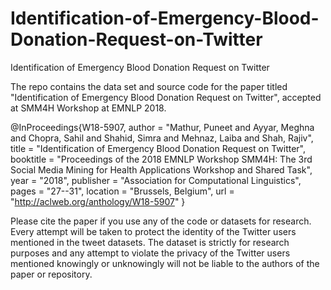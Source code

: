# Identification-of-Emergency-Blood-Donation-Request-on-Twitter
Identification of Emergency Blood Donation Request on Twitter

The repo contains the data set and source code for the paper titled "Identification of Emergency Blood Donation Request on Twitter", accepted at SMM4H Workshop at EMNLP 2018. 

@InProceedings{W18-5907,
  author = 	"Mathur, Puneet
		and Ayyar, Meghna
		and Chopra, Sahil
		and Shahid, Simra
		and Mehnaz, Laiba
		and Shah, Rajiv",
  title = 	"Identification of Emergency Blood Donation Request on Twitter",
  booktitle = 	"Proceedings of the 2018 EMNLP Workshop SMM4H: The 3rd Social Media Mining for Health Applications Workshop and Shared Task",
  year = 	"2018",
  publisher = 	"Association for Computational Linguistics",
  pages = 	"27--31",
  location = 	"Brussels, Belgium",
  url = 	"http://aclweb.org/anthology/W18-5907"
}


Please cite the paper if you use any of the code or datasets for research.
Every attempt will be taken to protect the identity of the Twitter users mentioned in the tweet datasets.
The dataset is strictly for research purposes and any attempt to violate the privacy of the Twitter users mentioned knowingly or unknowingly will not be liable to the authors of the paper or repository.
